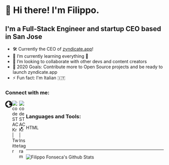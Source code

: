 # 👋 Hi there! I'm Filippo.

## I'm a Full-Stack Engineer and startup CEO based in San Jose

- 🛠 Currently the CEO of [zyndicate.app](https://www.zyndicate.app)!
- 🌱 I’m currently learning everything 🤣
- 👯 I’m looking to collaborate with other devs and content creators
- 🥅 2020 Goals: Contribute more to Open Source projects and be ready to launch zyndicate.app
- ⚡ Fun fact: I'm Italian 🇮🇹

### Connect with me:

[<img align="left" alt="codeSTACKr.com" width="22px" src="https://raw.githubusercontent.com/iconic/open-iconic/master/svg/globe.svg" />](https://www.filippofonseca.com)
[<img align="left" alt="codeSTACKr | Twitter" width="22px" src="https://cdn.jsdelivr.net/npm/simple-icons@v3/icons/twitter.svg" />](https://www.twitter.com/filippofonseca)
[<img align="left" alt="codeSTACKr | Instagram" width="22px" src="https://cdn.jsdelivr.net/npm/simple-icons@v3/icons/instagram.svg" />](https://www.instagram.com/filippo_fonseca)

<br />

### Languages and Tools:

<ul>
  <li>HTML</li>
</ul>

<br />
<br />

---
  <img align="left" alt="Filippo Fonseca's Github Stats" src="https://github-readme-stats.vercel.app/api?username=filippo-fonseca" />



[website]: https://filippofonseca.com
[twitter]: https://twitter.com/filippofonseca
[instagram]: https://instagram.com/filippo_fonseca
